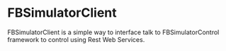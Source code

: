 # FBSimulatorClient
FBSimulatorClient is a simple way to interface talk to FBSimulatorControl framework to control  using Rest Web Services.
